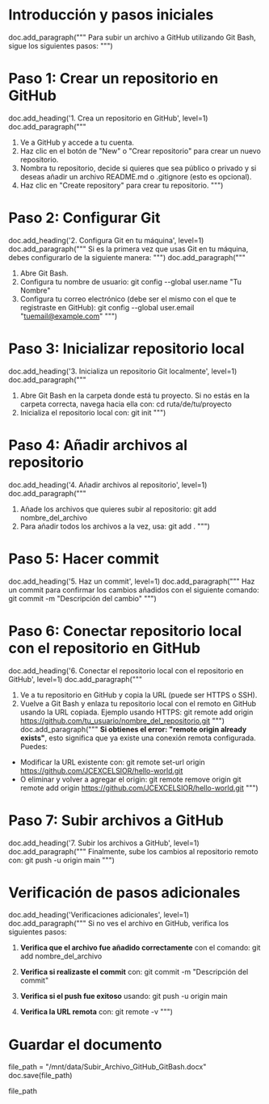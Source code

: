 

# Introducción y pasos iniciales
doc.add_paragraph("""
Para subir un archivo a GitHub utilizando Git Bash, sigue los siguientes pasos:
""")

# Paso 1: Crear un repositorio en GitHub
doc.add_heading('1. Crea un repositorio en GitHub', level=1)
doc.add_paragraph("""
1. Ve a GitHub y accede a tu cuenta.
2. Haz clic en el botón de "New" o "Crear repositorio" para crear un nuevo repositorio.
3. Nombra tu repositorio, decide si quieres que sea público o privado y si deseas añadir un archivo README.md o .gitignore (esto es opcional).
4. Haz clic en "Create repository" para crear tu repositorio.
""")

# Paso 2: Configurar Git
doc.add_heading('2. Configura Git en tu máquina', level=1)
doc.add_paragraph("""
Si es la primera vez que usas Git en tu máquina, debes configurarlo de la siguiente manera:
""")
doc.add_paragraph("""
1. Abre Git Bash.
2. Configura tu nombre de usuario:
   git config --global user.name "Tu Nombre"
3. Configura tu correo electrónico (debe ser el mismo con el que te registraste en GitHub):
   git config --global user.email "tuemail@example.com"
""")

# Paso 3: Inicializar repositorio local
doc.add_heading('3. Inicializa un repositorio Git localmente', level=1)
doc.add_paragraph("""
1. Abre Git Bash en la carpeta donde está tu proyecto. Si no estás en la carpeta correcta, navega hacia ella con:
   cd ruta/de/tu/proyecto
2. Inicializa el repositorio local con:
   git init
""")

# Paso 4: Añadir archivos al repositorio
doc.add_heading('4. Añadir archivos al repositorio', level=1)
doc.add_paragraph("""
1. Añade los archivos que quieres subir al repositorio:
   git add nombre_del_archivo
2. Para añadir todos los archivos a la vez, usa:
   git add .
""")

# Paso 5: Hacer commit
doc.add_heading('5. Haz un commit', level=1)
doc.add_paragraph("""
Haz un commit para confirmar los cambios añadidos con el siguiente comando:
   git commit -m "Descripción del cambio"
""")

# Paso 6: Conectar repositorio local con el repositorio en GitHub
doc.add_heading('6. Conectar el repositorio local con el repositorio en GitHub', level=1)
doc.add_paragraph("""
1. Ve a tu repositorio en GitHub y copia la URL (puede ser HTTPS o SSH).
2. Vuelve a Git Bash y enlaza tu repositorio local con el remoto en GitHub usando la URL copiada. Ejemplo usando HTTPS:
   git remote add origin https://github.com/tu_usuario/nombre_del_repositorio.git
""")
doc.add_paragraph("""
**Si obtienes el error: "remote origin already exists"**, esto significa que ya existe una conexión remota configurada. Puedes:
- Modificar la URL existente con:
  git remote set-url origin https://github.com/JCEXCELSIOR/hello-world.git
- O eliminar y volver a agregar el origin:
  git remote remove origin
  git remote add origin https://github.com/JCEXCELSIOR/hello-world.git
""")

# Paso 7: Subir archivos a GitHub
doc.add_heading('7. Subir los archivos a GitHub', level=1)
doc.add_paragraph("""
Finalmente, sube los cambios al repositorio remoto con:
   git push -u origin main
""")

# Verificación de pasos adicionales
doc.add_heading('Verificaciones adicionales', level=1)
doc.add_paragraph("""
Si no ves el archivo en GitHub, verifica los siguientes pasos:

1. **Verifica que el archivo fue añadido correctamente** con el comando:
   git add nombre_del_archivo

2. **Verifica si realizaste el commit** con:
   git commit -m "Descripción del commit"

3. **Verifica si el push fue exitoso** usando:
   git push -u origin main

4. **Verifica la URL remota** con:
   git remote -v
""")

# Guardar el documento
file_path = "/mnt/data/Subir_Archivo_GitHub_GitBash.docx"
doc.save(file_path)

file_path
